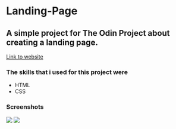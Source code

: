 # Landing-Page

<h2>A simple project for The Odin Project about creating a landing page.</h2>

<a href="https://martin853.github.io/Landing-Page/">Link to website</a>

<h3>The skills that i used for this project were</h3>
<ul>
<li>HTML</li>
<li>CSS</li>
</ul>

<h3>Screenshots</h3>
<img src="https://user-images.githubusercontent.com/116968758/218327910-ef4f6832-c1a2-4e1c-a3a8-e0544d83de40.png">
<img src="https://user-images.githubusercontent.com/116968758/218327993-331b729a-9389-4643-9947-465eb5950501.png">
